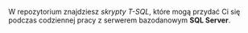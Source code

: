 W repozytorium znajdziesz *skrypty T-SQL*, które mogą przydać Ci się podczas codziennej pracy z serwerem bazodanowym **SQL Server**.